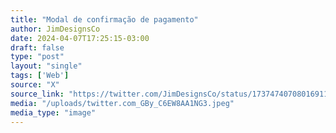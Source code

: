 ```yaml
---
title: "Modal de confirmação de pagamento"
author: JimDesignsCo
date: 2024-04-07T17:25:15-03:00
draft: false
type: "post"
layout: "single"
tags: ['Web']
source: "X"
source_link: "https://twitter.com/JimDesignsCo/status/1737474070801691136/photo/1"
media: "/uploads/twitter.com_GBy_C6EW8AA1NG3.jpeg"
media_type: "image"
---
```



